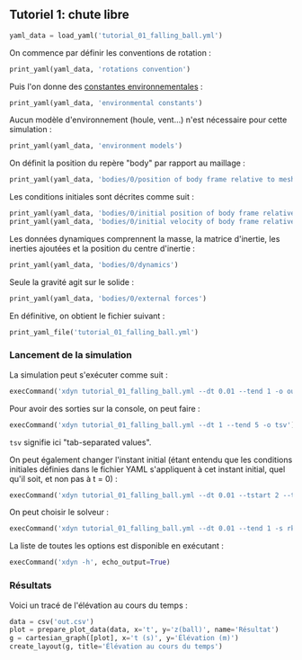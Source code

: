 ## Tutoriel 1: chute libre

```python echo=False, results='raw', name='tutorial_01_load_yaml'
yaml_data = load_yaml('tutorial_01_falling_ball.yml')
```

On commence par définir les conventions de rotation :

```python echo=False, results='raw', name='tutorial_01_print_rotation_conventions'
print_yaml(yaml_data, 'rotations convention')
```

Puis l'on donne des [constantes
environnementales](#constantes-environnementales) :

```python echo=False, results='raw', name='tutorial_01_print_environmental_constants'
print_yaml(yaml_data, 'environmental constants')
```

Aucun modèle d'environnement (houle, vent...) n'est nécessaire pour cette
simulation :

```python echo=False, results='raw', name='tutorial_01_print_environment_models'
print_yaml(yaml_data, 'environment models')
```

On définit la position du repère "body" par rapport au maillage :

```python echo=False, results='raw', name='tutorial_01_print_position_of_body_frame'
print_yaml(yaml_data, 'bodies/0/position of body frame relative to mesh')
```

Les conditions initiales sont décrites comme suit :


```python echo=False, results='raw', name='tutorial_01_print_initial_conditions'
print_yaml(yaml_data, 'bodies/0/initial position of body frame relative to NED')
print_yaml(yaml_data, 'bodies/0/initial velocity of body frame relative to NED')
```

Les données dynamiques comprennent la masse, la matrice d'inertie, les inerties ajoutées
et la position du centre d'inertie :

```python echo=False, results='raw', name='tutorial_01_print_dynamics_section'
print_yaml(yaml_data, 'bodies/0/dynamics')
```

Seule la gravité agit sur le solide :

```python echo=False, results='raw', name='tutorial_01_print_external_forces_section'
print_yaml(yaml_data, 'bodies/0/external forces')
```

En définitive, on obtient le fichier suivant :

```python echo=False, results='raw', name='tutorial_01_print_full_yaml'
print_yaml_file('tutorial_01_falling_ball.yml')
```

### Lancement de la simulation

La simulation peut s'exécuter comme suit :

```python echo=False, results='raw', name='tutorial_01_launch_simulation_csv_output'
execCommand('xdyn tutorial_01_falling_ball.yml --dt 0.01 --tend 1 -o out.csv')
```

Pour avoir des sorties sur la console, on peut faire :

```python echo=False, results='raw', name='tutorial_01_launch_simulation_console_output'
execCommand('xdyn tutorial_01_falling_ball.yml --dt 1 --tend 5 -o tsv')
```

`tsv` signifie ici "tab-separated values".

On peut également changer l'instant initial (étant entendu que les conditions
initiales définies dans le fichier YAML s'appliquent à cet instant initial,
quel qu'il soit, et non pas à t = 0) :

```python echo=False, results='raw', name='tutorial_01_sun_with_modified_initial_conditions'
execCommand('xdyn tutorial_01_falling_ball.yml --dt 0.01 --tstart 2 --tend 3 -o out.csv')
```

On peut choisir le solveur :

```python echo=False, results='raw', name='tutorial_01_change_solver'
execCommand('xdyn tutorial_01_falling_ball.yml --dt 0.01 --tend 1 -s rk4 -o out.csv')
```

La liste de toutes les options est disponible en exécutant :

```python echo=False, results='raw', name='tutorial_01_xdyn_help'
execCommand('xdyn -h', echo_output=True)
```

### Résultats

Voici un tracé de l'élévation au cours du temps :

```python echo=False, results='raw', name='tutorial_01_plot_results'
data = csv('out.csv')
plot = prepare_plot_data(data, x='t', y='z(ball)', name='Résultat')
g = cartesian_graph([plot], x='t (s)', y='Élévation (m)')
create_layout(g, title='Élévation au cours du temps')
```
